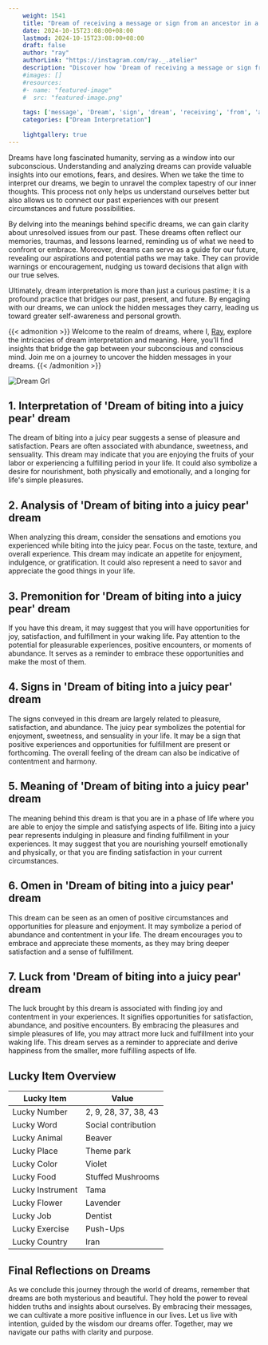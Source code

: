 ```yaml
---
    weight: 1541
    title: "Dream of receiving a message or sign from an ancestor in a dream."  # Assuming 'title' column exists
    date: 2024-10-15T23:08:00+08:00
    lastmod: 2024-10-15T23:08:00+08:00
    draft: false
    author: "ray"
    authorLink: "https://instagram.com/ray._.atelier"
    description: "Discover how 'Dream of receiving a message or sign from an ancestor in a dream.' can interpret your future and uncover its significant meanings in your life."
    #images: []
    #resources:
    #- name: "featured-image"
    #  src: "featured-image.png"
    
    tags: ['message', 'Dream', 'sign', 'dream', 'receiving', 'from', 'ancestor', 'an']
    categories: ["Dream Interpretation"]
    
    lightgallery: true
---
```

    
Dreams have long fascinated humanity, serving as a window into our subconscious. Understanding and analyzing dreams can provide valuable insights into our emotions, fears, and desires. When we take the time to interpret our dreams, we begin to unravel the complex tapestry of our inner thoughts. This process not only helps us understand ourselves better but also allows us to connect our past experiences with our present circumstances and future possibilities.

By delving into the meanings behind specific dreams, we can gain clarity about unresolved issues from our past. These dreams often reflect our memories, traumas, and lessons learned, reminding us of what we need to confront or embrace. Moreover, dreams can serve as a guide for our future, revealing our aspirations and potential paths we may take. They can provide warnings or encouragement, nudging us toward decisions that align with our true selves.

Ultimately, dream interpretation is more than just a curious pastime; it is a profound practice that bridges our past, present, and future. By engaging with our dreams, we can unlock the hidden messages they carry, leading us toward greater self-awareness and personal growth.

{{< admonition >}}
Welcome to the realm of dreams, where I, [Ray](https://instagram.com/ray._.atelier), explore the intricacies of dream interpretation and meaning. Here, you’ll find insights that bridge the gap between your subconscious and conscious mind. Join me on a journey to uncover the hidden messages in your dreams.
{{< /admonition >}}

![Dream Grl](https://cdn.pixabay.com/photo/2017/11/02/03/35/gothic-2910057_1280.jpg "Dream Grl")

## 1. Interpretation of 'Dream of biting into a juicy pear' dream

The dream of biting into a juicy pear suggests a sense of pleasure and satisfaction. Pears are often associated with abundance, sweetness, and sensuality. This dream may indicate that you are enjoying the fruits of your labor or experiencing a fulfilling period in your life. It could also symbolize a desire for nourishment, both physically and emotionally, and a longing for life's simple pleasures.

## 2. Analysis of 'Dream of biting into a juicy pear' dream

When analyzing this dream, consider the sensations and emotions you experienced while biting into the juicy pear. Focus on the taste, texture, and overall experience. This dream may indicate an appetite for enjoyment, indulgence, or gratification. It could also represent a need to savor and appreciate the good things in your life.

## 3. Premonition for 'Dream of biting into a juicy pear' dream

If you have this dream, it may suggest that you will have opportunities for joy, satisfaction, and fulfillment in your waking life. Pay attention to the potential for pleasurable experiences, positive encounters, or moments of abundance. It serves as a reminder to embrace these opportunities and make the most of them.

## 4. Signs in 'Dream of biting into a juicy pear' dream

The signs conveyed in this dream are largely related to pleasure, satisfaction, and abundance. The juicy pear symbolizes the potential for enjoyment, sweetness, and sensuality in your life. It may be a sign that positive experiences and opportunities for fulfillment are present or forthcoming. The overall feeling of the dream can also be indicative of contentment and harmony.

## 5. Meaning of 'Dream of biting into a juicy pear' dream

The meaning behind this dream is that you are in a phase of life where you are able to enjoy the simple and satisfying aspects of life. Biting into a juicy pear represents indulging in pleasure and finding fulfillment in your experiences. It may suggest that you are nourishing yourself emotionally and physically, or that you are finding satisfaction in your current circumstances.

## 6. Omen in 'Dream of biting into a juicy pear' dream

This dream can be seen as an omen of positive circumstances and opportunities for pleasure and enjoyment. It may symbolize a period of abundance and contentment in your life. The dream encourages you to embrace and appreciate these moments, as they may bring deeper satisfaction and a sense of fulfillment.

## 7. Luck from 'Dream of biting into a juicy pear' dream

The luck brought by this dream is associated with finding joy and contentment in your experiences. It signifies opportunities for satisfaction, abundance, and positive encounters. By embracing the pleasures and simple pleasures of life, you may attract more luck and fulfillment into your waking life. This dream serves as a reminder to appreciate and derive happiness from the smaller, more fulfilling aspects of life.

## Lucky Item Overview
| Lucky Item          | Value              |
|---------------|--------------------|
| Lucky Number        | 2, 9, 28, 37, 38, 43  |
| Lucky Word          | Social contribution |
| Lucky Animal        | Beaver |
| Lucky Place         | Theme park     |
| Lucky Color         | Violet     |
| Lucky Food          | Stuffed Mushrooms      |
| Lucky Instrument    | Tama |
| Lucky Flower        | Lavender    |
| Lucky Job           | Dentist       |
| Lucky Exercise      | Push-Ups  |
| Lucky Country       | Iran    |


##  Final Reflections on Dreams

As we conclude this journey through the world of dreams, remember that dreams are both mysterious and beautiful. They hold the power to reveal hidden truths and insights about ourselves. By embracing their messages, we can cultivate a more positive influence in our lives. Let us live with intention, guided by the wisdom our dreams offer. Together, may we navigate our paths with clarity and purpose.
